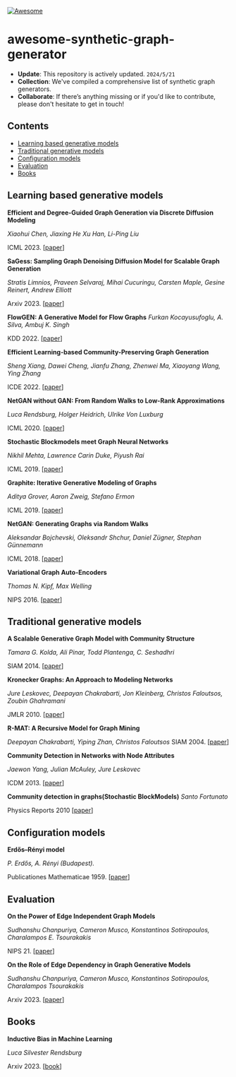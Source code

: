 [![Awesome](https://cdn.rawgit.com/sindresorhus/awesome/d7305f38d29fed78fa85652e3a63e154dd8e8829/media/badge.svg)](https://github.com/hee9joon/Awesome-Diffusion-Models) 

# awesome-synthetic-graph-generator


+ **Update**: This repository is actively updated.  `2024/5/21`
+ **Collection**: We've compiled a comprehensive list of synthetic graph generators.
+ **Collaborate**: If there’s anything missing or if you'd like to contribute, please don't hesitate to get in touch!



## Contents



+ [Learning based generative models](#Learning-based-generative-models)
+ [Traditional generative models](#Traditional-generative-models)
+ [Configuration models](#Configuration-models)
+ [Evaluation](#Evaluation)
+ [Books](#Books)






## Learning based generative models

**Efficient and Degree-Guided Graph Generation via Discrete Diffusion Modeling**

*Xiaohui Chen, Jiaxing He Xu Han, Li-Ping Liu*

ICML 2023. [[paper](https://arxiv.org/pdf/2305.04111.pdf)]

**SaGess: Sampling Graph Denoising Diffusion Model for Scalable Graph Generation**

*Stratis Limnios, Praveen Selvaraj, Mihai Cucuringu, Carsten Maple, Gesine Reinert, Andrew Elliott*

Arxiv 2023. [[paper](https://arxiv.org/abs/2306.16827)]

**FlowGEN: A Generative Model for Flow Graphs**
*Furkan Kocayusufoglu, A. Silva, Ambuj K. Singh*

KDD 2022. [[paper](https://dl.acm.org/doi/10.1145/3534678.3539406)]

**Efficient Learning-based Community-Preserving Graph Generation**

*Sheng Xiang, Dawei Cheng, Jianfu Zhang, Zhenwei Ma, Xiaoyang Wang, Ying Zhang*

ICDE 2022. [[paper](https://ieeexplore.ieee.org/document/9835281)]


**NetGAN without GAN: From Random Walks to Low-Rank Approximations**

*Luca Rendsburg, Holger Heidrich, Ulrike Von Luxburg*

ICML 2020. [[paper](https://proceedings.mlr.press/v119/rendsburg20a.html)]

**Stochastic Blockmodels meet Graph Neural Networks**

*Nikhil Mehta, Lawrence Carin Duke, Piyush Rai*

ICML 2019. [[paper](https://proceedings.mlr.press/v97/mehta19a.html)]

**Graphite: Iterative Generative Modeling of Graphs**

*Aditya Grover, Aaron Zweig, Stefano Ermon*

ICML 2019. [[paper](https://arxiv.org/pdf/1803.10459)]

**NetGAN: Generating Graphs via Random Walks**

*Aleksandar Bojchevski, Oleksandr Shchur, Daniel Zügner, Stephan Günnemann*

ICML 2018. [[paper](https://paperswithcode.com/paper/netgan-generating-graphs-via-random-walks)]

**Variational Graph Auto-Encoders**

*Thomas N. Kipf, Max Welling*

NIPS 2016. [[paper](https://arxiv.org/abs/1611.07308)]





## Traditional generative models

**A Scalable Generative Graph Model with Community Structure**

*Tamara G. Kolda, Ali Pinar, Todd Plantenga, C. Seshadhri*

SIAM 2014. [[paper](https://arxiv.org/abs/1302.6636)]

**Kronecker Graphs: An Approach to Modeling Networks**

*Jure Leskovec, Deepayan Chakrabarti, Jon Kleinberg, Christos Faloutsos, Zoubin Ghahramani*

JMLR 2010. [[paper](https://www.jmlr.org/papers/volume11/leskovec10a/leskovec10a.pdf)]


**R-MAT: A Recursive Model for Graph Mining**

*Deepayan Chakrabarti, Yiping Zhan, Christos Faloutsos*
SIAM 2004. [[paper](https://epubs.siam.org/doi/abs/10.1137/1.9781611972740.43)]

**Community Detection in Networks with Node Attributes**

*Jaewon Yang, Julian McAuley, Jure Leskovec*

ICDM 2013. [[paper](https://arxiv.org/abs/1401.7267)]


**Community detection in graphs(Stochastic BlockModels)**
*Santo Fortunato*

Physics Reports 2010 [[paper](https://arxiv.org/abs/0906.0612)]

## Configuration models

**Erdős–Rényi model**

*P. Erdős, A. Rényi (Budapest).*

Publicationes Mathematicae 1959. [[paper](https://www.renyi.hu/~p_erdos/1959-11.pdf)]





## Evaluation

**On the Power of Edge Independent Graph Models**

*Sudhanshu Chanpuriya, Cameron Musco, Konstantinos Sotiropoulos, Charalampos E. Tsourakakis*

NIPS 21. [[paper](https://arxiv.org/abs/2111.00048)]

**On the Role of Edge Dependency in Graph Generative Models**

*Sudhanshu Chanpuriya, Cameron Musco, Konstantinos Sotiropoulos, Charalampos Tsourakakis*

Arxiv 2023. [[paper](https://arxiv.org/abs/2312.03691)]


## Books

**Inductive Bias in Machine Learning**

*Luca Silvester Rendsburg*

Arxiv 2023. [[book](https://scholar.google.com/citations?view_op=view_citation&hl=en&user=h48H5WEAAAAJ&citation_for_view=h48H5WEAAAAJ:zYLM7Y9cAGgC)]